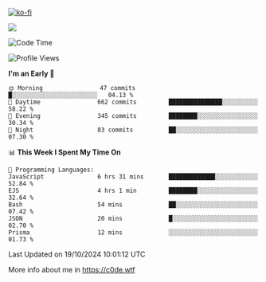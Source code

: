 [![ko-fi](https://ko-fi.com/img/githubbutton_sm.svg)](https://ko-fi.com/Z8Z4Y2LKX)

<a href="https://wakatime.com"><img src="https://wakatime.com/share/@c0dezin/b7f18a7c-ab3a-40b8-8bc7-b1b7bf71f1d6.svg" /></a>

<!--START_SECTION:waka-->
![Code Time](http://img.shields.io/badge/Code%20Time-129%20hrs%2025%20mins-blue)

![Profile Views](http://img.shields.io/badge/Profile%20Views-0-blue)

**I'm an Early 🐤** 

```text
🌞 Morning                47 commits          █░░░░░░░░░░░░░░░░░░░░░░░░   04.13 % 
🌆 Daytime                662 commits         ███████████████░░░░░░░░░░   58.22 % 
🌃 Evening                345 commits         ████████░░░░░░░░░░░░░░░░░   30.34 % 
🌙 Night                  83 commits          ██░░░░░░░░░░░░░░░░░░░░░░░   07.30 % 
```


📊 **This Week I Spent My Time On** 

```text
💬 Programming Languages: 
JavaScript               6 hrs 31 mins       █████████████░░░░░░░░░░░░   52.84 % 
EJS                      4 hrs 1 min         ████████░░░░░░░░░░░░░░░░░   32.64 % 
Bash                     54 mins             ██░░░░░░░░░░░░░░░░░░░░░░░   07.42 % 
JSON                     20 mins             █░░░░░░░░░░░░░░░░░░░░░░░░   02.70 % 
Prisma                   12 mins             ░░░░░░░░░░░░░░░░░░░░░░░░░   01.73 % 
```


 Last Updated on 19/10/2024 10:01:12 UTC
<!--END_SECTION:waka-->

More info about me in https://c0de.wtf
